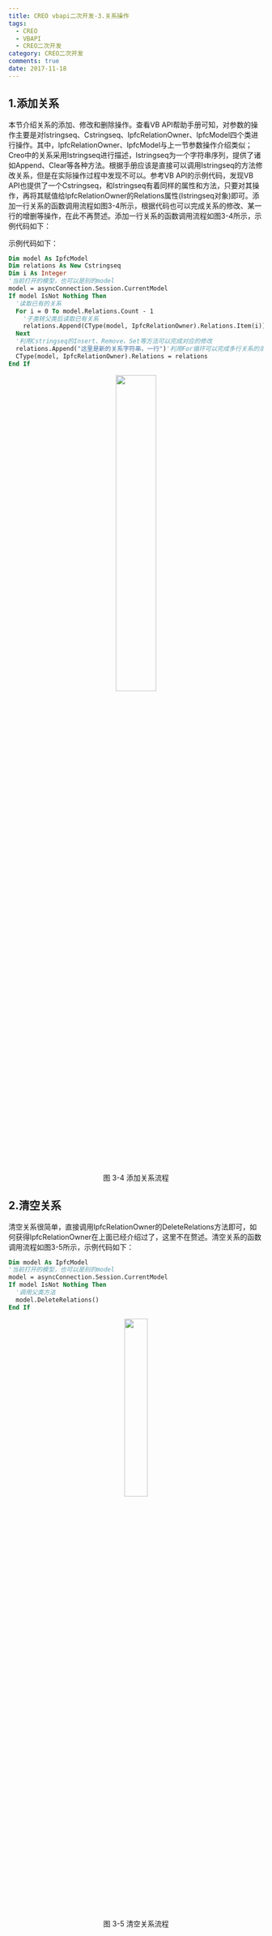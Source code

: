```yaml
---
title: CREO vbapi二次开发-3.关系操作
tags:
  - CREO
  - VBAPI
  - CREO二次开发
category: CREO二次开发
comments: true
date: 2017-11-18
---
```


## 1.添加关系

本节介绍关系的添加、修改和删除操作。查看VB API帮助手册可知，对参数的操作主要是对Istringseq、Cstringseq、IpfcRelationOwner、IpfcModel四个类进行操作。其中，IpfcRelationOwner、IpfcModel与上一节参数操作介绍类似；Creo中的关系采用Istringseq进行描述，Istringseq为一个字符串序列，提供了诸如Append、Clear等各种方法。根据手册应该是直接可以调用Istringseq的方法修改关系，但是在实际操作过程中发现不可以。参考VB API的示例代码，发现VB API也提供了一个Cstringseq，和Istringseq有着同样的属性和方法，只要对其操作，再将其赋值给IpfcRelationOwner的Relations属性(Istringseq对象)即可。添加一行关系的函数调用流程如图3-4所示，根据代码也可以完成关系的修改、某一行的增删等操作，在此不再赘述。添加一行关系的函数调用流程如图3-4所示，示例代码如下：

示例代码如下：

```vb
Dim model As IpfcModel
Dim relations As New Cstringseq
Dim i As Integer
'当前打开的模型，也可以是别的model
model = asyncConnection.Session.CurrentModel
If model IsNot Nothing Then
  '读取已有的关系
  For i = 0 To model.Relations.Count - 1
    '子类转父类后读取已有关系
    relations.Append(CType(model, IpfcRelationOwner).Relations.Item(i))
  Next
  '利用Cstringseq的Insert、Remove、Set等方法可以完成对应的修改
  relations.Append("这里是新的关系字符串，一行")'利用For循环可以完成多行关系的添加
  CType(model, IpfcRelationOwner).Relations = relations
End If
```

<div align="center">
    <img src="/img/proe/vbapi3.4.png" style="width:40%" align="center"/>
    <p>图 3-4 添加关系流程</p>
</div>


## 2.清空关系

清空关系很简单，直接调用IpfcRelationOwner的DeleteRelations方法即可，如何获得IpfcRelationOwner在上面已经介绍过了，这里不在赘述。清空关系的函数调用流程如图3-5所示，示例代码如下：

```vb
Dim model As IpfcModel
'当前打开的模型，也可以是别的model
model = asyncConnection.Session.CurrentModel
If model IsNot Nothing Then
  '调用父类方法
  model.DeleteRelations()
End If
```

<div align="center">
    <img src="/img/proe/vbapi3.5.png" style="width:30%" align="center"/>
    <p>图 3-5 清空关系流程</p>
</div>